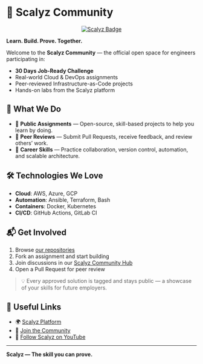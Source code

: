 # 🚀 Scalyz Community

<p align="center">
  <a href="https://scalyz.com">
    <img src="https://img.shields.io/badge/Scalyz-Hands--on%20Labs-407EC9?style=for-the-badge&logo=icloud&logoColor=white" alt="Scalyz Badge">
  </a>
</p>

**Learn. Build. Prove. Together.**

Welcome to the **Scalyz Community** — the official open space for engineers participating in:

- **30 Days Job-Ready Challenge**
- Real-world Cloud & DevOps assignments
- Peer-reviewed Infrastructure-as-Code projects
- Hands-on labs from the Scalyz platform

## 🌟 What We Do

- 📂 **Public Assignments** — Open-source, skill-based projects to help you learn by doing.
- 🤝 **Peer Reviews** — Submit Pull Requests, receive feedback, and review others’ work.
- 🎯 **Career Skills** — Practice collaboration, version control, automation, and scalable architecture.

## 🛠 Technologies We Love

- **Cloud**: AWS, Azure, GCP
- **Automation**: Ansible, Terraform, Bash
- **Containers**: Docker, Kubernetes
- **CI/CD**: GitHub Actions, GitLab CI

## 📬 Get Involved

1. Browse [our repositories](https://github.com/orgs/scalyz-community/repositories)
2. Fork an assignment and start building
3. Join discussions in our [Scalyz Community Hub](https://scalyz.com/community)
4. Open a Pull Request for peer review

> 💡 Every approved solution is tagged and stays public — a showcase of your skills for future employers.

## 🔗 Useful Links

- 🌍 [Scalyz Platform](https://scalyz.com)
- 💬 [Join the Community](https://scalyz.com/community)
- 🎥 [Follow Scalyz on YouTube](https://youtube.com/@scalyz)

---

**Scalyz — The skill you can prove.**
